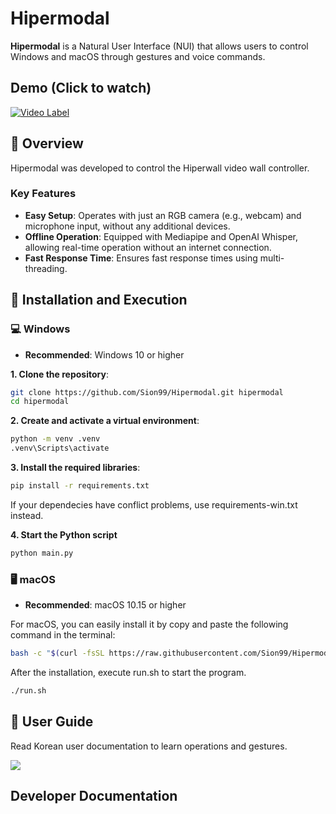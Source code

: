# Hipermodal
**Hipermodal** is a Natural User Interface (NUI) that allows users to control Windows and macOS through gestures and voice commands.

## Demo (Click to watch)
[![Video Label](https://img.youtube.com/vi/hrYFilKsUrA/0.jpg)](https://youtu.be/hrYFilKsUrA)


## 📖 Overview
Hipermodal was developed to control the Hiperwall video wall controller.

### Key Features
- **Easy Setup**: Operates with just an RGB camera (e.g., webcam) and microphone input, without any additional devices.
- **Offline Operation**: Equipped with Mediapipe and OpenAI Whisper, allowing real-time operation without an internet connection.
- **Fast Response Time**: Ensures fast response times using multi-threading.

## 🚀 Installation and Execution
### 💻 Windows
- **Recommended**: Windows 10 or higher

**1. Clone the repository**:
```bash
git clone https://github.com/Sion99/Hipermodal.git hipermodal
cd hipermodal
```
**2. Create and activate a virtual environment**:
```bash
python -m venv .venv
.venv\Scripts\activate
```
**3. Install the required libraries**:
```bash
pip install -r requirements.txt
```
If your dependecies have conflict problems, use requirements-win.txt instead.

**4. Start the Python script**
```bash
python main.py
```

### 🖥️ macOS
- **Recommended**: macOS 10.15 or higher

For macOS, you can easily install it by copy and paste the following command in the terminal:
```bash
bash -c "$(curl -fsSL https://raw.githubusercontent.com/Sion99/Hipermodal/master/install.sh)" && cd hipermodal
```
After the installation, execute run.sh to start the program.
```bash
./run.sh
```
## 📄 User Guide
Read Korean user documentation to learn operations and gestures.

[<img src="https://img.shields.io/badge/Korean User Guide-000000?style=for-the-badge&logo=Notion&logoColor=white">](https://hypnotic-lemming-e32.notion.site/Hipermodal-2cfd3f2c3dc3475b8213a46b52586ba8?pvs=74)

## Developer Documentation
